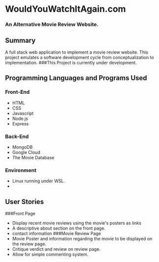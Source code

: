 # WouldYouWatchItAgain.com
### An Alternative Movie Review Website.

## Summary

A full stack web application to implement a movie review website. This project emulates a software development cycle from conceptualization to implementation.
###This Project is currently under development. 

## Programming Languages and Programs Used

### Front-End
- HTML
- CSS 
- Javascript
- Node.js
- Express

### Back-End
- MongoDB
- Google Cloud
- The Movie Database

### Environment
- Linux running under WSL.
-  

## User Stories
###Front Page
- Display recent movie reviews using the movie's posters as links
- A descriptive about section on the front page.
- contact information
###Movie Review Page
- Movie Poster and information regarding the movie to be displayed on the review page.
- Critique verdict and review on review page.
- Allow for simple commenting system.
